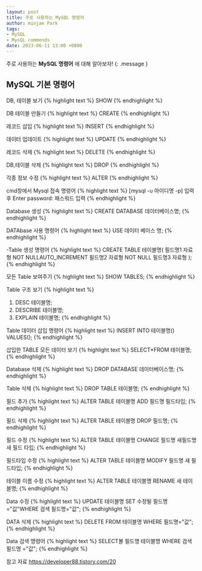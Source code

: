 ```yaml
---
layout: post
title: 주로 사용하는 MySQL 명령어
author: minjae Park
tags:
- MySQL
- MysQL commends
date: 2023-06-11 13:00 +0800
---
```

주로 사용하는 **MySQL 명령어** 에 대해 알아보자!
{: .message }

## MySQL 기본 명령어

DB, 테이블 보기
{% highlight text %}
SHOW
{% endhighlight %}

DB 테이블 만들기
{% highlight text %}
CREATE
{% endhighlight %}

레코드 삽입
{% highlight text %}
INSERT
{% endhighlight %}

데이터 업데이트 
{% highlight text %}
UPDATE
{% endhighlight %}

레코드 삭제
{% highlight text %}
DELETE
{% endhighlight %}

DB,테이블 삭제 
{% highlight text %}
DROP
{% endhighlight %}

각종 정보 수정
{% highlight text %}
ALTER
{% endhighlight %}

cmd창에서 Mysql 접속 명령어
{% highlight text %}
[mysql -u 아이디명 -p] 입력 후
Enter password: 패스워드 입력 
{% endhighlight %}

Database 생성
{% highlight text %}
CREATE DATABASE 데이터베이스명;
{% endhighlight %}

DATAbase 사용 명령어
{% highlight text %}
USE 데이터 베이스 명;
{% endhighlight %}

-Table 생성 명령어
{% highlight text %}
CREATE TABLE 테이블명(
    필드명1 자료형 NOT NULLAUTO_INCREMENT
    필드명2 자료형 NOT NULL
    필드명3 자료형
);
{% endhighlight %}

모든 Table 보여주기
{% highlight text %}
SHOW TABLES;
{% endhighlight %}

Table 구조 보기
{% highlight text %}
1. DESC 테이블명;
2. DESCRIBE 테이블명;
3. EXPLAIN 테이블명;
{% endhighlight %}

Table 데이터 삽입 명령어
{% highlight text %}
INSERT INTO 테이블명() VALUES();
{% endhighlight %}

삽입한 TABLE 모든 데이터 보기
{% highlight text %}
SELECT*FROM 테이블명;
{% endhighlight %}

Database 삭제 
{% highlight text %}
DROP DATABASE 데이터베이스명;
{% endhighlight %}

Table 삭제
{% highlight text %}
DROP TABLE 테이블명;
{% endhighlight %}

필드 추가
{% highlight text %}
ALTER TABLE 테이블명 ADD 필드명 필드타입;
{% endhighlight %}

필드 삭제 
{% highlight text %}
ALTER TABLE 테이블명 DROP 필드명;
{% endhighlight %}

필드 수정 
{% highlight text %}
ALTER TABLE 테이블명 CHANGE 필드명 새필드명 새 필드 타입;
{% endhighlight %}

필드타입 수정 
{% highlight text %}
ALTER TABLE 테이블명 MODIFY 필드명 새 필드타입;
{% endhighlight %}

테이블 이름 수정
{% highlight text %}
ALTER TABLE 테이블명 RENAME 새 테이블명;
{% endhighlight %}

Data 수정 
{% highlight text %}
UPDATE 테이블명 SET 수정될 필드명="값"WHERE 검색 필드명="값";
{% endhighlight %}

DATA 삭제
{% highlight text %}
DELETE FROM 테이블명 WHERE 필드명="값";
{% endhighlight %}

Data 검색 명령어
{% highlight text %}
SELECT볼 필드명 테이블명 WHERE 검색 필드명 ="값";
{% endhighlight %}

 참고 자료 
https://developer88.tistory.com/20